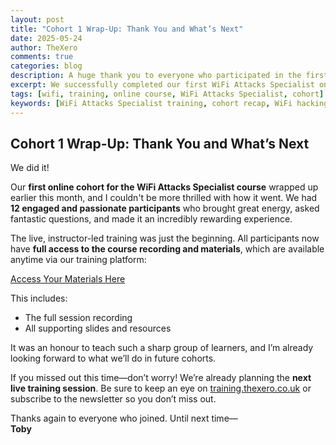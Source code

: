 ```yaml
---
layout: post  
title: "Cohort 1 Wrap-Up: Thank You and What’s Next"  
date: 2025-05-24  
author: TheXero  
comments: true  
categories: blog  
description: A huge thank you to everyone who participated in the first WiFi Attacks Specialist online cohort. The training was a great success, and the recording and materials are now available to all attendees.  
excerpt: We successfully completed our first WiFi Attacks Specialist online cohort with 12 participants. The recording and course materials are now available on the training portal for all attendees.  
tags: [wifi, training, online course, WiFi Attacks Specialist, cohort]  
keywords: [WiFi Attacks Specialist training, cohort recap, WiFi hacking course, online cybersecurity training, TheXero course update]  
---
```


## Cohort 1 Wrap-Up: Thank You and What’s Next

We did it!

Our **first online cohort for the WiFi Attacks Specialist course** wrapped up earlier this month, and I couldn't be more thrilled with how it went. We had **12 engaged and passionate participants** who brought great energy, asked fantastic questions, and made it an incredibly rewarding experience.

The live, instructor-led training was just the beginning. All participants now have **full access to the course recording and materials**, which are available anytime via our training platform:

[Access Your Materials Here](https://training.thexero.co.uk/courses/enrolled/2784520)

This includes:

- The full session recording  
- All supporting slides and resources  

It was an honour to teach such a sharp group of learners, and I’m already looking forward to what we’ll do in future cohorts.

If you missed out this time—don’t worry! We’re already planning the **next live training session**. Be sure to keep an eye on [training.thexero.co.uk](https://training.thexero.co.uk) or subscribe to the newsletter so you don’t miss out.

Thanks again to everyone who joined. Until next time—  
**Toby**
